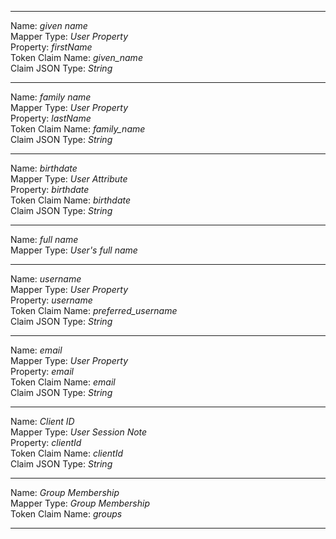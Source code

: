 
---
Name: *given name*   
Mapper Type: *User Property*   
Property: *firstName*   
Token Claim Name: *given_name*   
Claim JSON Type: *String*   

---
Name: *family name*   
Mapper Type: *User Property*   
Property: *lastName*   
Token Claim Name: *family_name*   
Claim JSON Type: *String*   

---
Name: *birthdate*   
Mapper Type: *User Attribute*   
Property: *birthdate*   
Token Claim Name: *birthdate*   
Claim JSON Type: *String*   

---
Name: *full name*   
Mapper Type: *User's full name*   

---
Name: *username*   
Mapper Type: *User Property*   
Property: *username*   
Token Claim Name: *preferred_username*   
Claim JSON Type: *String*   

---
Name: *email*   
Mapper Type: *User Property*   
Property: *email*   
Token Claim Name: *email*   
Claim JSON Type: *String*   

---
Name: *Client ID*   
Mapper Type: *User Session Note*   
Property: *clientId*   
Token Claim Name: *clientId*   
Claim JSON Type: *String*   

---
Name: *Group Membership*   
Mapper Type: *Group Membership*   
Token Claim Name: *groups*   

---
